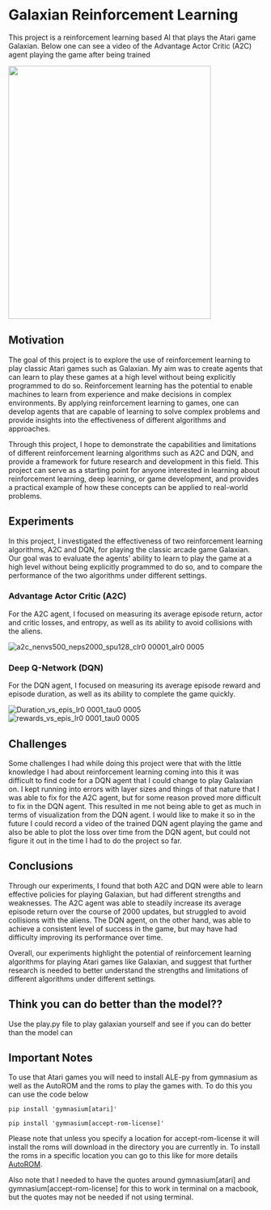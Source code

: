# Galaxian Reinforcement Learning
This project is a reinforcement learning based AI that plays the Atari game Galaxian. Below one can see a video of the Advantage Actor Critic (A2C) agent playing the game after being trained



<img height="500" img width='400' src=https://user-images.githubusercontent.com/94200328/234165993-67c387cf-3f88-4c74-a133-210a1cc7008b.gif>

## Motivation
The goal of this project is to explore the use of reinforcement learning to play classic Atari games such as Galaxian. My aim was to create agents that can learn to play these games at a high level without being explicitly programmed to do so. Reinforcement learning has the potential to enable machines to learn from experience and make decisions in complex environments. By applying reinforcement learning to games, one can develop agents that are capable of learning to solve complex problems and provide insights into the effectiveness of different algorithms and approaches.

Through this project, I hope to demonstrate the capabilities and limitations of different reinforcement learning algorithms such as A2C and DQN, and provide a framework for future research and development in this field. This project can serve as a starting point for anyone interested in learning about reinforcement learning, deep learning, or game development, and provides a practical example of how these concepts can be applied to real-world problems.

## Experiments
In this project, I investigated the effectiveness of two reinforcement learning algorithms, A2C and DQN, for playing the classic arcade game Galaxian. Our goal was to evaluate the agents' ability to learn to play the game at a high level without being explicitly programmed to do so, and to compare the performance of the two algorithms under different settings.

### Advantage Actor Critic (A2C)
For the A2C agent, I focused on measuring its average episode return, actor and critic losses, and entropy, as well as its ability to avoid collisions with the aliens.

![a2c_nenvs500_neps2000_spu128_clr0 00001_alr0 0005](https://user-images.githubusercontent.com/94200328/234167564-7585fc73-c6e6-41eb-a22a-2bdd307d7efa.png)

### Deep Q-Network (DQN)
For the DQN agent, I focused on measuring its average episode reward and episode duration, as well as its ability to complete the game quickly.

![Duration_vs_epis_lr0 0001_tau0 0005](https://user-images.githubusercontent.com/94200328/234167622-563ff5e6-f038-4055-a53a-cf74f9982fa3.png)
![rewards_vs_epis_lr0 0001_tau0 0005](https://user-images.githubusercontent.com/94200328/234167650-4e7e4399-b7ae-439e-942b-f72117b3f9d4.png)

## Challenges
Some challenges I had while doing this project were that with the little knowledge I had about reinforcement learning coming into this it was difficult to find code for a DQN agent that I could change to play Galaxian on. I kept running into errors with layer sizes and things of that nature that I was able to fix for the A2C agent, but for some reason proved more difficult to fix in the DQN agent. This resulted in me not being able to get as much in terms of visualization from the DQN agent. I would like to make it so in the future I could record a video of the trained DQN agent playing the game and also be able to plot the loss over time from the DQN agent, but could not figure it out in the time I had to do the project so far.

## Conclusions
Through our experiments, I found that both A2C and DQN were able to learn effective policies for playing Galaxian, but had different strengths and weaknesses. The A2C agent was able to steadily increase its average episode return over the course of 2000 updates, but struggled to avoid collisions with the aliens. The DQN agent, on the other hand, was able to achieve a consistent level of success in the game, but may have had difficulty improving its performance over time.

Overall, our experiments highlight the potential of reinforcement learning algorithms for playing Atari games like Galaxian, and suggest that further research is needed to better understand the strengths and limitations of different algorithms under different settings.

## Think you can do better than the model??
Use the play.py file to play galaxian yourself and see if you can do better than the model can

## Important Notes
To use that Atari games you will need to install ALE-py from gymnasium as well as the AutoROM and the roms to play the games with. To do this you can use the code below
```
pip install 'gymnasium[atari]'
```
```
pip install 'gymnasium[accept-rom-license]'
```
Please note that unless you specify a location for accept-rom-license it will install the roms will download in the directory you are currently in. To install the roms in a specific location you can go to this like for more details [AutoROM](https://github.com/Farama-Foundation/AutoROM).

Also note that I needed to have the quotes around gymnasium[atari] and gymnasium[accept-rom-license] for this to work in terminal on a macbook, but the quotes may not be needed if not using terminal.
